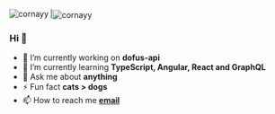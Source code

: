 
<img align="left" src="https://github-readme-stats.vercel.app/api/top-langs/?username=cornayy&show_icons=true&bg_color=40,E0624B,733e77&title_color=ffffff&text_color=ffffff&icon_color=ffffff&layout=compact" alt="cornayy" />|<img align="center" src="https://github-readme-stats.vercel.app/api?username=cornayy&show_icons=true&bg_color=40,E0624B,733e77&title_color=ffffff&text_color=ffffff&icon_color=ffffff" alt="cornayy" />


###     Hi 👋

- 🔭 I’m currently working on **dofus-api**
- 🌱 I’m currently learning **TypeScript, Angular, React and GraphQL**
- 💬 Ask me about **anything**
- ⚡ Fun fact **cats > dogs**
- 📫 How to reach me [**email**](mailto:corneeggebeen@outlook.com)
